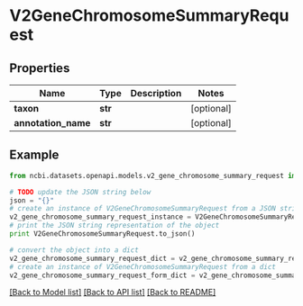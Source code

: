 # V2GeneChromosomeSummaryRequest


## Properties

Name | Type | Description | Notes
------------ | ------------- | ------------- | -------------
**taxon** | **str** |  | [optional] 
**annotation_name** | **str** |  | [optional] 

## Example

```python
from ncbi.datasets.openapi.models.v2_gene_chromosome_summary_request import V2GeneChromosomeSummaryRequest

# TODO update the JSON string below
json = "{}"
# create an instance of V2GeneChromosomeSummaryRequest from a JSON string
v2_gene_chromosome_summary_request_instance = V2GeneChromosomeSummaryRequest.from_json(json)
# print the JSON string representation of the object
print V2GeneChromosomeSummaryRequest.to_json()

# convert the object into a dict
v2_gene_chromosome_summary_request_dict = v2_gene_chromosome_summary_request_instance.to_dict()
# create an instance of V2GeneChromosomeSummaryRequest from a dict
v2_gene_chromosome_summary_request_form_dict = v2_gene_chromosome_summary_request.from_dict(v2_gene_chromosome_summary_request_dict)
```
[[Back to Model list]](../README.md#documentation-for-models) [[Back to API list]](../README.md#documentation-for-api-endpoints) [[Back to README]](../README.md)


